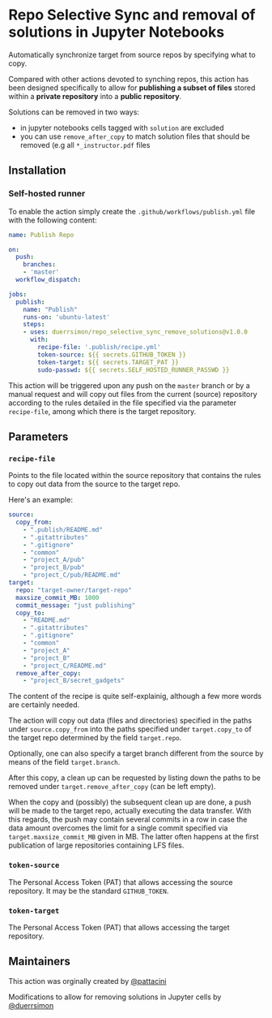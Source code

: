 # Repo Selective Sync and removal of solutions in Jupyter Notebooks

Automatically synchronize target from source repos by specifying what to copy.

Compared with other actions devoted to synching repos, this action has been designed
specifically to allow for **publishing a subset of files** stored within a
**private repository** into a **public repository**.

Solutions can be removed in two ways: 
- in jupyter notebooks cells tagged with `solution` are excluded
- you can use `remove_after_copy` to match solution files that should be removed (e.g all
  `*_instructor.pdf` files


## Installation

### Self-hosted runner
To enable the action simply create the `.github/workflows/publish.yml`
file with the following content:

```yml
name: Publish Repo

on:
  push:
    branches:
    - 'master'
  workflow_dispatch:

jobs:
  publish:
    name: "Publish"
    runs-on: 'ubuntu-latest'
    steps:
    - uses: duerrsimon/repo_selective_sync_remove_solutions@v1.0.0
      with:
        recipe-file: '.publish/recipe.yml'
        token-source: ${{ secrets.GITHUB_TOKEN }}
        token-target: ${{ secrets.TARGET_PAT }}
        sudo-passwd: ${{ secrets.SELF_HOSTED_RUNNER_PASSWD }}
```

This action will be triggered upon any push on the `master` branch
or by a manual request and will copy out files from the current (source)
repository according to the rules detailed in the file specified via the 
parameter `recipe-file`, among which there is the target repository. 


## Parameters

### `recipe-file`
Points to the file located within the source repository that
contains the rules to copy out data from the source to the target repo.

Here's an example:
```yml
source:
  copy_from:
    - ".publish/README.md"
    - ".gitattributes"
    - ".gitignore"
    - "common"
    - "project_A/pub"
    - "project_B/pub"
    - "project_C/pub/README.md"
target:
  repo: "target-owner/target-repo"
  maxsize_commit_MB: 1000
  commit_message: "just publishing"
  copy_to:
    - "README.md"
    - ".gitattributes"
    - ".gitignore"
    - "common"
    - "project_A"
    - "project_B"
    - "project_C/README.md"
  remove_after_copy:
    - "project_B/secret_gadgets"
```

The content of the recipe is quite self-explainig, although
a few more words are certainly needed.

The action will copy out data (files and directories) specified 
in the paths under `source.copy_from` into the paths specified under
`target.copy_to` of the target repo determined by the field `target.repo`.

Optionally, one can also specify a target branch different from the source
by means of the field `target.branch`.

After this copy, a clean up can be requested by listing down the
paths to be removed under `target.remove_after_copy` (can be left empty).

When the copy and (possibly) the subsequent clean up are done,
a push will be made to the target repo, actually executing the 
data transfer. With this regards, the push may contain several
commits in a row in case the data amount overcomes the limit
for a single commit specified via `target.maxsize_commit_MB`
given in MB. The latter often happens at the first publication 
of large repositories containing LFS files.

### `token-source`
The Personal Access Token (PAT) that allows accessing the
source repository. It may be the standard `GITHUB_TOKEN`.

### `token-target`
The Personal Access Token (PAT) that allows accessing the
target repository.


## Maintainers
This action was orginally created by [@pattacini](https://github.com/pattacini) 

Modifications to allow for removing solutions in Jupyter cells by [@duerrsimon](https://github.com/duerrsimon)
